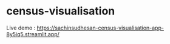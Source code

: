 ﻿# census-visualisation </br>
 Live demo : https://sachinsudhesan-census-visualisation-app-8y5iq5.streamlit.app/

